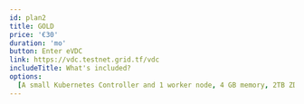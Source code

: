 ```yaml
---
id: plan2
title: GOLD
price: '€30'
duration: 'mo'
button: Enter eVDC
link: https://vdc.testnet.grid.tf/vdc
includeTitle: What's included?
options:
  [A small Kubernetes Controller and 1 worker node, 4 GB memory, 2TB ZDB Storage, A Network Gateway]
---
```

